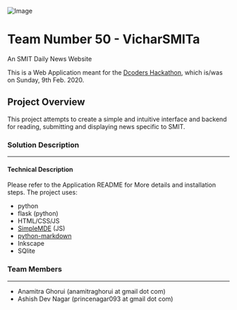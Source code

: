 ![Image](https://raw.githubusercontent.com/aghorui/VicharSMITa/master/Application%20Code/app/www/static/assets/logo.svg.png)
# Team Number 50 - VicharSMITa
An SMIT Daily News Website

This is a Web Application meant for the [Dcoders Hackathon](https://dcoders.info/hackathon), which is/was on Sunday, 9th Feb. 2020.

## Project Overview

This project attempts to create a simple and intuitive interface and backend for reading, submitting and displaying news specific to SMIT.

### Solution Description
----------------------------------

#### Technical Description

Please refer to the Application README for More details and installation steps.
The project uses:
* python
* flask (python)
* HTML/CSS/JS
* [SimpleMDE](https://simplemde.com/) (JS)
* [python-markdown](https://github.com/trentm/python-markdown2)
* Inkscape
* SQlite

### Team Members
----------------------------------

* Anamitra Ghorui (anamitraghorui at gmail dot com)
* Ashish Dev Nagar (princenagar093 at gmail dot com)
